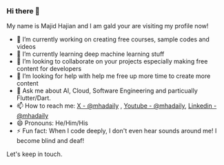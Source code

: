 ### Hi there 👋


My name is Majid Hajian and I am gald your are visiting my profile now! 

- 🔭 I’m currently working on creating free courses, sample codes and videos
- 🌱 I’m currently learning deep machine learning stuff 
- 👯 I’m looking to collaborate on your projects especially making free content for developers
- 🤔 I’m looking for help with help me free up more time to create more content
- 💬 Ask me about AI, Cloud, Software Engineering and particually Flutter/Dart. 
- 📫  How to reach me: [X - @mhadaily](https://X.com/mhadaily) , [Youtube - @mhadaily](https://youtube.com/mhadaily), [Linkedin - @mhadaily](https://linkedin.com/in/mhadaily)
- 😄 Pronouns: He/Him/His
- ⚡ Fun fact: When I code deeply, I don't even hear sounds around me! I become blind and deaf! 


Let's keep in touch. 
